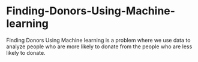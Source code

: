 # Finding-Donors-Using-Machine-learning
Finding Donors Using Machine learning is a problem where we use data to analyze people who are more likely to donate from the people who are less likely to donate.
